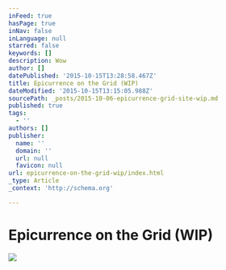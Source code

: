```yaml
---
inFeed: true
hasPage: true
inNav: false
inLanguage: null
starred: false
keywords: []
description: Wow
author: []
datePublished: '2015-10-15T13:28:58.467Z'
title: Epicurrence on the Grid (WIP)
dateModified: '2015-10-15T13:15:05.988Z'
sourcePath: _posts/2015-10-06-epicurrence-grid-site-wip.md
published: true
tags:
  - ''
authors: []
publisher:
  name: ''
  domain: ''
  url: null
  favicon: null
url: epicurrence-on-the-grid-wip/index.html
_type: Article
_context: 'http://schema.org'

---
```

# Epicurrence on the Grid (WIP)
![](https://the-grid-user-content.s3-us-west-2.amazonaws.com/af150f9f-61cf-448c-9a51-6bc73a36b593.png)